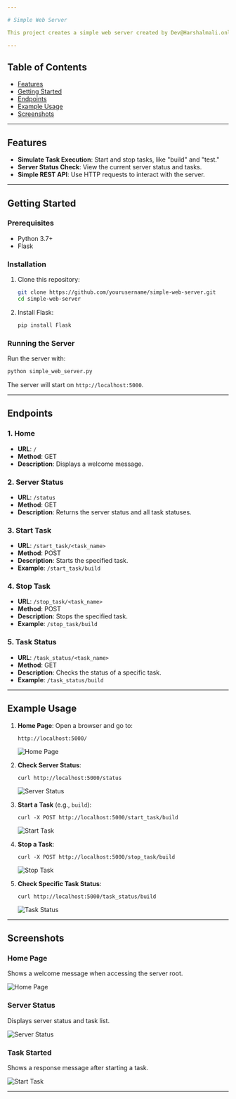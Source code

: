 ```yaml
---

# Simple Web Server

This project creates a simple web server created by Dev@Harshalmali.online using Python and Flask to simulate task execution, similar to job handling in Jenkins. The server allows you to start, stop, and check the status of tasks.

---
```


## Table of Contents

-   [Features](#features)
-   [Getting Started](#getting-started)
-   [Endpoints](#endpoints)
-   [Example Usage](#example-usage)
-   [Screenshots](#screenshots)

---

## Features

-   **Simulate Task Execution**: Start and stop tasks, like "build" and "test."
-   **Server Status Check**: View the current server status and tasks.
-   **Simple REST API**: Use HTTP requests to interact with the server.

---

## Getting Started

### Prerequisites

-   Python 3.7+
-   Flask

### Installation

1. Clone this repository:

    ```bash
    git clone https://github.com/yourusername/simple-web-server.git
    cd simple-web-server
    ```

2. Install Flask:
    ```bash
    pip install Flask
    ```

### Running the Server

Run the server with:

```bash
python simple_web_server.py
```

The server will start on `http://localhost:5000`.

---

## Endpoints

### 1. Home

-   **URL**: `/`
-   **Method**: GET
-   **Description**: Displays a welcome message.

### 2. Server Status

-   **URL**: `/status`
-   **Method**: GET
-   **Description**: Returns the server status and all task statuses.

### 3. Start Task

-   **URL**: `/start_task/<task_name>`
-   **Method**: POST
-   **Description**: Starts the specified task.
-   **Example**: `/start_task/build`

### 4. Stop Task

-   **URL**: `/stop_task/<task_name>`
-   **Method**: POST
-   **Description**: Stops the specified task.
-   **Example**: `/stop_task/build`

### 5. Task Status

-   **URL**: `/task_status/<task_name>`
-   **Method**: GET
-   **Description**: Checks the status of a specific task.
-   **Example**: `/task_status/build`

---

## Example Usage

1. **Home Page**: Open a browser and go to:

    ```
    http://localhost:5000/
    ```

    ![Home Page](https://github.com/harshal20m/simple-web-server---python/blob/main/Screenshot%202024-11-05%20180705.png)

2. **Check Server Status**:

    ```
    curl http://localhost:5000/status
    ```

    ![Server Status](https://github.com/harshal20m/simple-web-server---python/blob/main/Screenshot%202024-11-05%20180957.png)

3. **Start a Task** (e.g., `build`):

    ```
    curl -X POST http://localhost:5000/start_task/build
    ```

    ![Start Task](https://github.com/harshal20m/simple-web-server---python/blob/main/Screenshot%202024-11-05%20181133.png)

4. **Stop a Task**:

    ```
    curl -X POST http://localhost:5000/stop_task/build
    ```

    ![Stop Task](https://github.com/harshal20m/simple-web-server---python/blob/main/Screenshot%202024-11-05%20181259.png)

5. **Check Specific Task Status**:
    ```
    curl http://localhost:5000/task_status/build
    ```
    ![Task Status](https://github.com/harshal20m/simple-web-server---python/blob/main/Screenshot%202024-11-05%20181333.png)

---

## Screenshots

### Home Page

Shows a welcome message when accessing the server root.

![Home Page](https://github.com/harshal20m/simple-web-server---python/blob/main/Screenshot%202024-11-05%20180705.png)

### Server Status

Displays server status and task list.

![Server Status](https://github.com/harshal20m/simple-web-server---python/blob/main/Screenshot%202024-11-05%20180957.png)

### Task Started

Shows a response message after starting a task.

![Start Task](https://github.com/harshal20m/simple-web-server---python/blob/main/Screenshot%202024-11-05%20181133.png)

---
